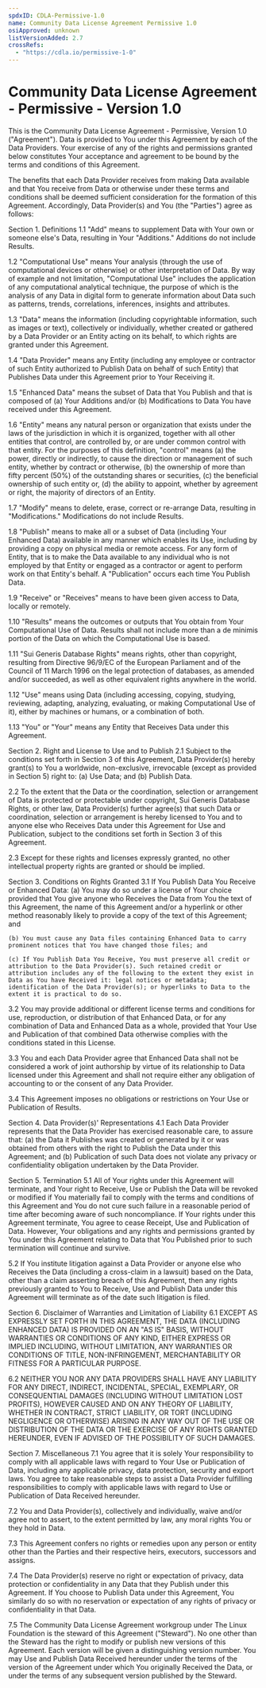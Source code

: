 ```yaml
---
spdxID: CDLA-Permissive-1.0
name: Community Data License Agreement Permissive 1.0
osiApproved: unknown
listVersionAdded: 2.7
crossRefs: 
  - "https://cdla.io/permissive-1-0"
---
```


# Community Data License Agreement - Permissive - Version 1.0

This is the Community Data License Agreement - Permissive, Version 1.0 ("Agreement"). Data is provided to You under this Agreement by each of the Data Providers. Your exercise of any of the rights and permissions granted below constitutes Your acceptance and agreement to be bound by the terms and conditions of this Agreement.

The benefits that each Data Provider receives from making Data available and that You receive from Data or otherwise under these terms and conditions shall be deemed sufficient consideration for the formation of this Agreement. Accordingly, Data Provider(s) and You (the "Parties") agree as follows:

Section 1. Definitions
  1.1 "Add" means to supplement Data with Your own or someone else's Data, resulting in Your "Additions." Additions do not include Results.

  1.2 "Computational Use" means Your analysis (through the use of computational devices or otherwise) or other interpretation of Data. By way of example and not limitation, "Computational Use" includes the application of any computational analytical technique, the purpose of which is the analysis of any Data in digital form to generate information about Data such as patterns, trends, correlations, inferences, insights and attributes.

  1.3 "Data" means the information (including copyrightable information, such as images or text), collectively or individually, whether created or gathered by a Data Provider or an Entity acting on its behalf, to which rights are granted under this Agreement.

  1.4 "Data Provider" means any Entity (including any employee or contractor of such Entity authorized to Publish Data on behalf of such Entity) that Publishes Data under this Agreement prior to Your Receiving it.

  1.5 "Enhanced Data" means the subset of Data that You Publish and that is composed of (a) Your Additions and/or (b) Modifications to Data You have received under this Agreement.

  1.6 "Entity" means any natural person or organization that exists under the laws of the jurisdiction in which it is organized, together with all other entities that control, are controlled by, or are under common control with that entity. For the purposes of this definition, "control" means (a) the power, directly or indirectly, to cause the direction or management of such entity, whether by contract or otherwise, (b) the ownership of more than fifty percent (50%) of the outstanding shares or securities, (c) the beneficial ownership of such entity or, (d) the ability to appoint, whether by agreement or right, the majority of directors of an Entity.

  1.7 "Modify" means to delete, erase, correct or re-arrange Data, resulting in "Modifications." Modifications do not include Results.

  1.8 "Publish" means to make all or a subset of Data (including Your Enhanced Data) available in any manner which enables its Use, including by providing a copy on physical media or remote access. For any form of Entity, that is to make the Data available to any individual who is not employed by that Entity or engaged as a contractor or agent to perform work on that Entity's behalf. A "Publication" occurs each time You Publish Data.

  1.9 "Receive" or "Receives" means to have been given access to Data, locally or remotely.

  1.10 "Results" means the outcomes or outputs that You obtain from Your Computational Use of Data. Results shall not include more than a de minimis portion of the Data on which the Computational Use is based.

  1.11 "Sui Generis Database Rights" means rights, other than copyright, resulting from Directive 96/9/EC of the European Parliament and of the Council of 11 March 1996 on the legal protection of databases, as amended and/or succeeded, as well as other equivalent rights anywhere in the world.

  1.12 "Use" means using Data (including accessing, copying, studying, reviewing, adapting, analyzing, evaluating, or making Computational Use of it), either by machines or humans, or a combination of both.

  1.13 "You" or "Your" means any Entity that Receives Data under this Agreement.

Section 2. Right and License to Use and to Publish
  2.1 Subject to the conditions set forth in Section 3 of this Agreement, Data Provider(s) hereby grant(s) to You a worldwide, non-exclusive, irrevocable (except as provided in Section 5) right to: (a) Use Data; and (b) Publish Data.

  2.2 To the extent that the Data or the coordination, selection or arrangement of Data is protected or protectable under copyright, Sui Generis Database Rights, or other law, Data Provider(s) further agree(s) that such Data or coordination, selection or arrangement is hereby licensed to You and to anyone else who Receives Data under this Agreement for Use and Publication, subject to the conditions set forth in Section 3 of this Agreement.

  2.3 Except for these rights and licenses expressly granted, no other intellectual property rights are granted or should be implied.

Section 3. Conditions on Rights Granted
  3.1 If You Publish Data You Receive or Enhanced Data:
    (a) You may do so under a license of Your choice provided that You give anyone who Receives the Data from You the text of this Agreement, the name of this Agreement and/or a hyperlink or other method reasonably likely to provide a copy of the text of this Agreement; and

    (b) You must cause any Data files containing Enhanced Data to carry prominent notices that You have changed those files; and

    (c) If You Publish Data You Receive, You must preserve all credit or attribution to the Data Provider(s). Such retained credit or attribution includes any of the following to the extent they exist in Data as You have Received it: legal notices or metadata; identification of the Data Provider(s); or hyperlinks to Data to the extent it is practical to do so.

  3.2 You may provide additional or different license terms and conditions for use, reproduction, or distribution of that Enhanced Data, or for any combination of Data and Enhanced Data as a whole, provided that Your Use and Publication of that combined Data otherwise complies with the conditions stated in this License.

  3.3 You and each Data Provider agree that Enhanced Data shall not be considered a work of joint authorship by virtue of its relationship to Data licensed under this Agreement and shall not require either any obligation of accounting to or the consent of any Data Provider.

  3.4 This Agreement imposes no obligations or restrictions on Your Use or Publication of Results.

Section 4. Data Provider(s)' Representations
  4.1 Each Data Provider represents that the Data Provider has exercised reasonable care, to assure that: (a) the Data it Publishes was created or generated by it or was obtained from others with the right to Publish the Data under this Agreement; and (b) Publication of such Data does not violate any privacy or confidentiality obligation undertaken by the Data Provider.

Section 5. Termination
  5.1 All of Your rights under this Agreement will terminate, and Your right to Receive, Use or Publish the Data will be revoked or modified if You materially fail to comply with the terms and conditions of this Agreement and You do not cure such failure in a reasonable period of time after becoming aware of such noncompliance. If Your rights under this Agreement terminate, You agree to cease Receipt, Use and Publication of Data. However, Your obligations and any rights and permissions granted by You under this Agreement relating to Data that You Published prior to such termination will continue and survive.

  5.2 If You institute litigation against a Data Provider or anyone else who Receives the Data (including a cross-claim in a lawsuit) based on the Data, other than a claim asserting breach of this Agreement, then any rights previously granted to You to Receive, Use and Publish Data under this Agreement will terminate as of the date such litigation is filed.

Section 6. Disclaimer of Warranties and Limitation of Liability
  6.1 EXCEPT AS EXPRESSLY SET FORTH IN THIS AGREEMENT, THE DATA (INCLUDING ENHANCED DATA) IS PROVIDED ON AN "AS IS" BASIS, WITHOUT WARRANTIES OR CONDITIONS OF ANY KIND, EITHER EXPRESS OR IMPLIED INCLUDING, WITHOUT LIMITATION, ANY WARRANTIES OR CONDITIONS OF TITLE, NON-INFRINGEMENT, MERCHANTABILITY OR FITNESS FOR A PARTICULAR PURPOSE.

  6.2 NEITHER YOU NOR ANY DATA PROVIDERS SHALL HAVE ANY LIABILITY FOR ANY DIRECT, INDIRECT, INCIDENTAL, SPECIAL, EXEMPLARY, OR CONSEQUENTIAL DAMAGES (INCLUDING WITHOUT LIMITATION LOST PROFITS), HOWEVER CAUSED AND ON ANY THEORY OF LIABILITY, WHETHER IN CONTRACT, STRICT LIABILITY, OR TORT (INCLUDING NEGLIGENCE OR OTHERWISE) ARISING IN ANY WAY OUT OF THE USE OR DISTRIBUTION OF THE DATA OR THE EXERCISE OF ANY RIGHTS GRANTED HEREUNDER, EVEN IF ADVISED OF THE POSSIBILITY OF SUCH DAMAGES.

Section 7. Miscellaneous
  7.1 You agree that it is solely Your responsibility to comply with all applicable laws with regard to Your Use or Publication of Data, including any applicable privacy, data protection, security and export laws. You agree to take reasonable steps to assist a Data Provider fulfilling responsibilities to comply with applicable laws with regard to Use or Publication of Data Received hereunder.

  7.2 You and Data Provider(s), collectively and individually, waive and/or agree not to assert, to the extent permitted by law, any moral rights You or they hold in Data.

  7.3 This Agreement confers no rights or remedies upon any person or entity other than the Parties and their respective heirs, executors, successors and assigns.

  7.4 The Data Provider(s) reserve no right or expectation of privacy, data protection or confidentiality in any Data that they Publish under this Agreement. If You choose to Publish Data under this Agreement, You similarly do so with no reservation or expectation of any rights of privacy or confidentiality in that Data.

  7.5 The Community Data License Agreement workgroup under The Linux Foundation is the steward of this Agreement ("Steward"). No one other than the Steward has the right to modify or publish new versions of this Agreement. Each version will be given a distinguishing version number. You may Use and Publish Data Received hereunder under the terms of the version of the Agreement under which You originally Received the Data, or under the terms of any subsequent version published by the Steward.
